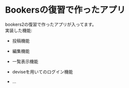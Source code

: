 # Bookersの復習で作ったアプリ

bookers2の復習で作ったアプリが入ってます。<br>
実装した機能:

* 投稿機能

* 編集機能

* 一覧表示機能

* deviseを用いてのログイン機能

* ...
